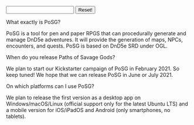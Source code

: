<link rel="stylesheet" href="style.css">
<link rel="stylesheet" href="theme-mod.css">

<!-- <img class="posg-logo" src="assets/posg_logo.png" alt="PoSG logo"> -->

<!--start interaction section-->
<input type="text" id="input-query" name="query">
<button type="button" id="btn-reset">Reset!</button>
<!--end interaction section-->

<div class="faq-section">
  <!-- QUESTION 00 -->
  <div class="aq" tags="faq0,dnd">
    <p class="question">What exactly is PoSG?</p>
    <p class="answer">PoSG is a tool for pen and paper RPGS that can procedurally generate and manage DnD5e adventures. It will provide the generation of maps, NPCs, encounters, and quests. PoSG is based on DnD5e SRD under OGL.</p>
  </div>
  <!-- END 00 -->
  
  <!-- QUESTION 01 -->
  <div class="aq" tags="faq1,kickstarter,release">
    <p class="question">When do you release Paths of Savage Gods?</p>
    <p class="answer">We plan to start our Kickstarter campaign of PoSG in February 2021. So keep tuned! We hope that we can release PoSG in June or July 2021.</p>
  </div>
  <!-- END 01 -->
  
  <!-- QUESTION 02 -->
  <div class="aq" tags="faq2,platform">
    <p class="question">On which platforms can I use PoSG? </p>
    <p class="answer">We plan to release the first version as a desktop app on Windows/macOS/Linux (official support only for the latest Ubuntu LTS) and a mobile version for iOS/iPadOS and Android (only smartphones, no tablets).</p>
  </div>
  <!-- END 02 -->
</div>

<!--start script section-->
<script>
  
  <!--start dictionary section-->
  const dictionary = {
    "dnd":["dnd","5th","SRD","OGL"],
    "kickstarter":["kickstarter","crowdfunding","funding","buy","support"],
    "release":["release","start","2021","21","June","July"],
    "platform":["platform","windows","microsoft","mac","macos","osx","linux","ubuntu","iOS","iPadOS","Apple","iPhone","iPad","iPod","Android","smartphone","tablet","mobile","desktop","app"]
  };
  <!--end dictionary section-->
  
  let input = document.getElementById("input-query");
  input.addEventListener('input', function (evt) {
    onInput(input.value);
  });
  
  let resetButton = document.getElementById("btn-reset");
  resetButton.addEventListener('click', function (evt) {
    reset();
  });
  
  let urlQuery = window.location.hash.substr(1); <!-- myurl.com/#test => test -->
  if(urlQuery){
      setInputFromUrl(urlQuery);
  }
  
  function setInputFromUrl(query){
    query = query.replaceAll("&",", ");
    document.getElementById("input-query").value = query;
    onInput(query);
  }
  
  function onInput(value){
    if(value === ""){
      reset();
      return;
    }
    
    value = value.toLowerCase();
    
    let aqs = document.getElementsByClassName("aq");
    /*element.classList.add('invisible')*/
    Array.from(aqs).forEach(element => {
      let has = hasQuery(element,value);
      if(has){
        element.classList.remove('invisible');
      }else{
        element.classList.add('invisible');
      }
    });
  }
  
  function hasQuery(element,query){
  
    let tags = element.getAttribute("tags");
    console.log(tags);
    let tagList = tags.split(",");
    console.log(tagList);
    
    let tagSummary = [];
    
    tagList.forEach(tag => {
      console.log(tag);
      let entries = dictionary[tag];
      console.log(entries);
      if(!entries){
        tagSummary = tagSummary.concat([tag]);
      }else{
        tagSummary = tagSummary.concat(entries);
      }
      
      console.log(tagSummary);
    });
    
    return tagSummary.includes(query);
  }
  
  function reset(){
    document.getElementById("input-query").value = "";
    let aqs = document.getElementsByClassName("aq");
    Array.from(aqs).forEach(element => element.classList.remove('invisible'));
  }
</script>
<!--end script section-->

